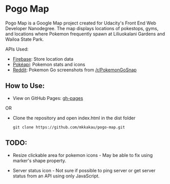 Pogo Map
===========================
Pogo Map is a Google Map project created for Udacity's Front End Web Developer Nanodegree.
The map displays locations of pokestops, gyms, and locations where Pokemon frequently spawn at Liliuokalani Gardens and Wailoa State Park.

APIs Used:
* [Firebase](https://firebase.google.com/docs/): Store location data
* [Pokéapi](https://pokeapi.co/docsv2/): Pokemon stats and icons
* [Reddit](https://www.reddit.com/dev/api/): Pokemon Go screenshots from [/r/PokemonGoSnap](https://www.reddit.com/r/pokemongosnap)


How to Use:
-----------
* View on GitHub Pages: [gh-pages](https://mkkakau.github.io/pogo-map/)

OR

* Clone the repository and open index.html in the dist folder

  `git clone https://github.com/mkkakau/pogo-map.git`

TODO:
------------
* Resize clickable area for pokemon icons - May be able to fix using marker's shape property.

* Server status icon - Not sure if possible to ping server or get server status from an API using only JavaScript. 
